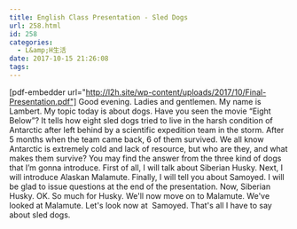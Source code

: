 ```yaml
---
title: English Class Presentation - Sled Dogs
url: 258.html
id: 258
categories:
  - L&amp;H生活
date: 2017-10-15 21:26:08
tags:
---
```


[pdf-embedder url="http://l2h.site/wp-content/uploads/2017/10/Final-Presentation.pdf"] Good evening. Ladies and gentlemen. My name is Lambert. My topic today is about dogs. Have you seen the movie “Eight Below”? It tells how eight sled dogs tried to live in the harsh condition of Antarctic after left behind by a scientific expedition team in the storm. After 5 months when the team came back, 6 of them survived. We all know Antarctic is extremely cold and lack of resource, but who are they, and what makes them survive? You may find the answer from the three kind of dogs that I’m gonna introduce. First of all, I will talk about Siberian Husky. Next, I will introduce Alaskan Malamute. Finally, I will tell you about Samoyed. I will be glad to issue questions at the end of the presentation. Now, Siberian Husky. OK. So much for Husky. We'll now move on to Malamute. We've looked at Malamute. Let's look now at  Samoyed. That's all I have to say about sled dogs.
